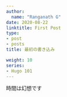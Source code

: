 ```yaml
---
author:
  name: "Ranganath G"
date: 2020-08-22
linktitle: First Post
type:
- post
- posts
title: 最初の書き込み

weight: 10
series:
- Hugo 101
---
```


時間は幻想です